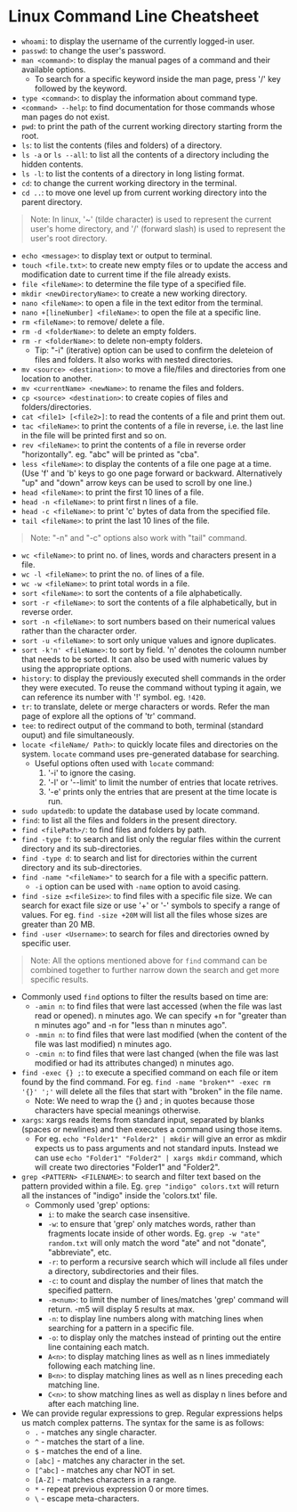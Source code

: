 # Linux Command Line Cheatsheet

- `whoami`: to display the username of the currently logged-in user.
- `passwd`: to change the user's password.
- `man <command>`: to display the manual pages of a command and their available options.
   - To search for a specific keyword inside the man page, press '/' key followed by the keyword.
- `type <command>`: to display the information about command type.
- `<command> --help`: to find documentation for those commands whose man pages do not exist.
- `pwd`: to print the path of the current working directory starting frorm the root.
- `ls`: to list the contents (files and folders) of a directory.
- `ls -a` or `ls --all`: to list all the contents of a directory including the hidden contents.
- `ls -l`: to list the contents of a directory in long listing format.
- `cd`: to change the current working directory in the terminal.
- `cd ..`: to move one level up from current working directory into the parent directory.
> Note: In linux, '~' (tilde character) is used to represent the current user's home directory, and '/' (forward slash) is used to represent the user's root directory.
- `echo <message>`: to display text or output to terminal.
- `touch <file.txt>`: to create new empty files or to update the access and modification date to current time if the file already exists.
- `file <fileName>`: to determine the file type of a specified file.
- `mkdir <newDirectoryName>`: to create a new working directory.
- `nano <fileName>`: to open a file in the text editor from the terminal.
- `nano +[lineNumber] <fileName>`: to open the file at a specific line.
- `rm <fileName>`: to remove/ delete a file.
- `rm -d <folderName>`: to delete an empty folders.
- `rm -r <folderName>`: to delete non-empty folders.
   - Tip: "-i" (iterative) option can be used to confirm the deleteion of files and folders. It also works with nested directories.
- `mv <source> <destination>`: to move a file/files and directories from one location to another.
- `mv <currentName> <newName>`: to rename the files and folders.
- `cp <source> <destination>`: to create copies of files and folders/directories.
- `cat <file1> [<file2>]`: to read the contents of a file and print them out.
- `tac <fileName>`: to print the contents of a file in reverse, i.e. the last line in the file will be printed first and so on.
- `rev <fileName>`: to print the contents of a file in reverse order "horizontally". eg. "abc" will be printed as "cba".
- `less <fileName>`: to display the contents of a file one page at a time. (Use 'f' and 'b' keys to go one page forward or backward. Alternatively "up" and "down" arrow keys can be used to scroll by one line.)
- `head <fileName>`: to print the first 10 lines of a file.
- `head -n <fileName>`: to print first n lines of a file.
- `head -c <fileName>`: to print 'c' bytes of data from the specified file.
- `tail <fileName>`: to print the last 10 lines of the file.
> Note: "-n" and "-c" options also work with "tail" command.
- `wc <fileName>`: to print no. of lines, words and characters present in a file.
- `wc -l <fileName>`: to print the no. of lines of a file.
- `wc -w <fileName>`: to print total words in a file.
- `sort <fileName>`: to sort the contents of a file alphabetically.
- `sort -r <fileName>`: to sort the contents of a file alphabetically, but in reverse order.
- `sort -n <fileName>`: to sort numbers based on their numerical values rather than the character order.
- `sort -u <fileName>`: to sort only unique values and ignore duplicates.
- `sort -k'n' <fileName>`: to sort by field. 'n' denotes the coloumn number that needs to be sorted. It can also be used with numeric values by using the appropriate options.
- `history`: to display the previously executed shell commands in the order they were executed. To reuse the command without typing it again, we can reference its number with '!' symbol. eg. `!420`.
- `tr`: to translate, delete or merge characters or words. Refer the man page of explore all the options of 'tr' command.
- `tee`: to redirect output of the command to both, terminal (standard ouput) and file simultaneously.
- `locate <fileName/ Path>`: to quickly locate files and directories on the system. `locate` command uses pre-generated database for searching.
   - Useful options often used with `locate` command:
     1) '-i' to ignore the casing.
     2) '-l' or '--limit' to limit the number of entries that locate retrives.
     3) '-e' prints only the entries that are present at the time locate is run.
- `sudo updatedb`: to update the database used by locate command.
- `find`: to list all the files and folders in the present directory.
- `find <filePath>/`: to find files and folders by path.
- `find -type f`: to search and list only the regular files within the current directory and its sub-directories.
- `find -type d`: to search and list for directories within the current directory and its sub-directories.
- `find -name "<fileName>"` to search for a file with a specific pattern.
   - `-i` option can be used with `-name` option to avoid casing.
- `find -size ±<fileSize>`: to find files with a specific file size. We can search for exact file size or use '+' or '-' symbols to specify a range of values. For eg. `find -size +20M` will list all the files whose sizes are greater than 20 MB.
- `find -user <Username>`: to search for files and directories owned by specific user.
> Note: All the options mentioned above for `find` command can be combined together to further narrow down the search and get more specific results.
- Commonly used `find` options to filter the results based on time are:
  - `-amin n`: to find files that were last accessed (when the file was last read or opened). n minutes ago. We can specify +n for "greater than n minutes
     ago" and -n for "less than n minutes ago".
  - `-mmin n`: to find files that were last modified (when the content of the file was last modified) n minutes ago.
  - `-cmin n`: to find files that were last changed (when the file was last modified or had its attributes changed) n minutes ago.
- `find -exec {} ;`: to execute a specified command on each file or item found by the find command. For eg. `find -name "broken*" -exec rm '{}' ';'` will delete all the files that start with "broken" in the file name.
   - Note: We need to wrap the {} and ; in quotes because those characters have special meanings otherwise.
- `xargs`: xargs reads items from standard input, separated by blanks (spaces or newlines) and then executes a command using those items.
  - For eg. `echo "Folder1" "Folder2" | mkdir` will give an error as mkdir expects us to pass arguments and not standard inputs. Instead we can use `echo "Folder1" "Folder2" | xargs mkdir` command, which will create two directories "Folder1" and "Folder2".
- `grep <PATTERN> <FILENAME>`: to search and filter text based on the pattern provided within a file. Eg. `grep "indigo" colors.txt` will return all the instances of "indigo" inside the 'colors.txt' file.
  - Commonly used 'grep' options:
    - `i`: to make the search case insensitive.
    - `-w`: to ensure that 'grep' only matches words, rather than fragments locate inside of other words. Eg. `grep -w "ate" random.txt` will only match the word "ate" and not "donate", "abbreviate", etc.
    - `-r`: to perform a recursive search which will include all files under a directory, subdirectories and their files.
    - `-c`: to count and display the number of lines that match the specified pattern.
    - `-m<num>`: to limit the number of lines/matches 'grep' command will return. -m5 will display 5 results at max.
    - `-n`: to display line numbers along with matching lines when searching for a pattern in a specific file.
    - `-o`: to display only the matches instead of printing out the entire line containing each match.
    - `A<n>`: to display matching lines as well as n lines immediately following each matching line.
    - `B<n>`: to display matching lines as well as n lines preceding each matching line.
    - `C<n>`: to show matching lines as well as display n lines before and after each matching line.
- We can provide regular expressions to grep. Regular expressions helps us match complex patterns. The syntax for the same is as follows:
   - `.` - matches any single character.
   - `^` - matches the start of a line.
   - `$` - matches the end of a line.
   - `[abc]` - matches any character in the set.
   - `[^abc]` - matches any char NOT in set.
   - `[A-Z]` - matches characters in a range.
   - `*` - repeat previous expression 0 or more times.
   - `\` - escape meta-characters.
 
